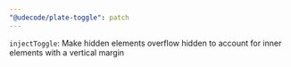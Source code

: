```yaml
---
"@udecode/plate-toggle": patch
---
```


`injectToggle`: Make hidden elements overflow hidden to account for inner elements with a vertical margin
